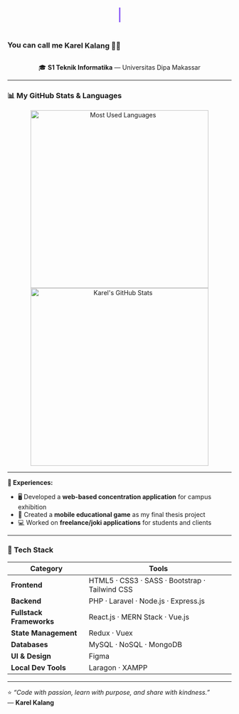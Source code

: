 <!-- PROFILE HEADER -->
<!-- ✨ Animated Header Section ✨ -->
<h1 align="center">
  <span class="typing-text">👋 Hi there, I'm <span style="color:#8b5cf6;">Karolus Jone Kalang</span></span>
</h1>

<h3 align="center" class="shake-text">
  You can call me <b>Karel Kalang</b> 👨‍💻
</h3>

<style>
/* Typing animation for h1 */
.typing-text {
  display: inline-block;
  font-family: monospace;
  white-space: nowrap;
  border-right: 3px solid #8b5cf6;
  overflow: hidden;
  animation: typing 3s steps(30, end), blink 0.6s step-end infinite alternate;
}

@keyframes typing {
  from { width: 0 }
  to { width: 100% }
}

@keyframes blink {
  50% { border-color: transparent; }
}

/* Shaking animation for h3 */
.shake-text {
  display: inline-block;
  animation: shake 1s infinite;
}

@keyframes shake {
  0% { transform: rotate(0deg); }
  25% { transform: rotate(1deg); }
  50% { transform: rotate(0deg); }
  75% { transform: rotate(-1deg); }
  100% { transform: rotate(0deg); }
}
</style>

<p align="center">🎓 <b>S1 Teknik Informatika</b> — Universitas Dipa Makassar</p>

---
### 📊 My GitHub Stats & Languages

<p align="center">
  <img width="400" src="https://github-readme-stats.vercel.app/api/top-langs/?username=Kharell&layout=compact&theme=tokyonight&hide_border=true&border_radius=10" alt="Most Used Languages" />
  <img width="400" src="https://github-readme-stats.vercel.app/api?username=Kharell&show_icons=true&theme=tokyonight&hide_border=true&border_radius=10" alt="Karel's GitHub Stats" />
</p>

---

**💼 Experiences:**
- 🖥️ Developed a **web-based concentration application** for campus exhibition  
- 📱 Created a **mobile educational game** as my final thesis project  
- 💻 Worked on **freelance/joki applications** for students and clients  

---

### 🧠 Tech Stack
| Category | Tools |
|-----------|-------|
| **Frontend** | HTML5 · CSS3 · SASS · Bootstrap · Tailwind CSS |
| **Backend** | PHP · Laravel · Node.js · Express.js |
| **Fullstack Frameworks** | React.js · MERN Stack · Vue.js |
| **State Management** | Redux · Vuex |
| **Databases** | MySQL · NoSQL · MongoDB |
| **UI & Design** | Figma |
| **Local Dev Tools** | Laragon · XAMPP |

---

⭐ *“Code with passion, learn with purpose, and share with kindness.”*  
— **Karel Kalang**
